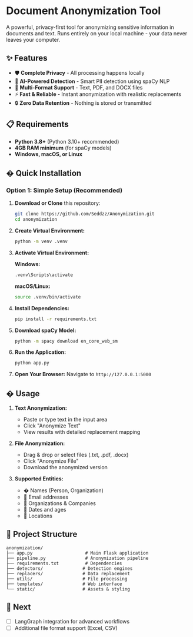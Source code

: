 # Document Anonymization Tool

A powerful, privacy-first tool for anonymizing sensitive information in documents and text. Runs entirely on your local machine - your data never leaves your computer.

## ✨ Features

- 🛡️ **Complete Privacy** - All processing happens locally
- 🚀 **AI-Powered Detection** - Smart PII detection using spaCy NLP
- 📄 **Multi-Format Support** - Text, PDF, and DOCX files
- ⚡ **Fast & Reliable** - Instant anonymization with realistic replacements
- 🔒 **Zero Data Retention** - Nothing is stored or transmitted

## 📋 Requirements

- **Python 3.8+** (Python 3.10+ recommended)
- **4GB RAM minimum** (for spaCy models)
- **Windows, macOS, or Linux**

## � Quick Installation

### Option 1: Simple Setup (Recommended)

1. **Download or Clone** this repository:
   ```bash
   git clone https://github.com/Seddzz/Anonymization.git
   cd anonymization
   ```

2. **Create Virtual Environment:**
   ```bash
   python -m venv .venv
   ```

3. **Activate Virtual Environment:**
   
   **Windows:**
   ```bash
   .venv\Scripts\activate
   ```
   
   **macOS/Linux:**
   ```bash
   source .venv/bin/activate
   ```

4. **Install Dependencies:**
   ```bash
   pip install -r requirements.txt
   ```

5. **Download spaCy Model:**
   ```bash
   python -m spacy download en_core_web_sm
   ```

6. **Run the Application:**
   ```bash
   python app.py
   ```

7. **Open Your Browser:**
   Navigate to `http://127.0.0.1:5000`

## � Usage

1. **Text Anonymization:**
   - Paste or type text in the input area
   - Click "Anonymize Text"
   - View results with detailed replacement mapping

2. **File Anonymization:**
   - Drag & drop or select files (.txt, .pdf, .docx)
   - Click "Anonymize File"  
   - Download the anonymized version

3. **Supported Entities:**
   - � Names (Person, Organization)
   - 📧 Email addresses
   - 🏢 Organizations & Companies
   - 📅 Dates and ages
   - 📍 Locations


## 📁 Project Structure

```
anonymization/
├── app.py                    # Main Flask application
├── pipeline.py               # Anonymization pipeline
├── requirements.txt          # Dependencies
├── detectors/               # Detection engines
├── replacers/               # Data replacement
├── utils/                   # File processing
├── templates/               # Web interface
└── static/                  # Assets & styling
```

## 🎯 Next

- [ ] LangGraph integration for advanced workflows
- [ ] Additional file format support (Excel, CSV)
